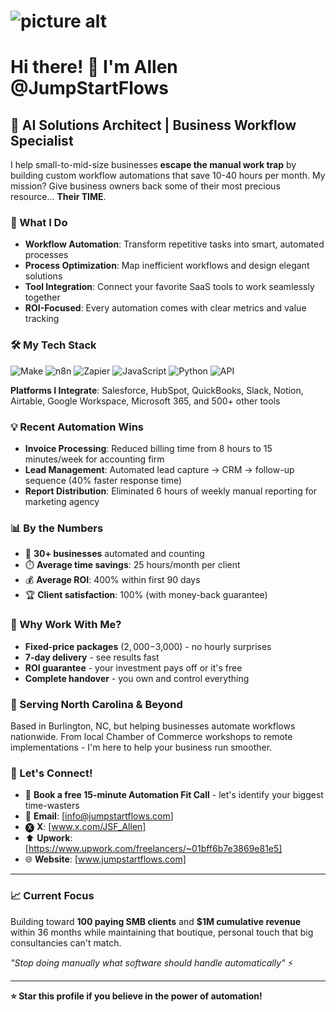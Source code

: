 ![picture alt](www.GitHub.com/JumpStartFlows/JumpStartFlows//image/JSF_Header.png "Title is optional")
===
# Hi there! 👋 I'm Allen @JumpStartFlows

## 🚀 AI Solutions Architect | Business Workflow Specialist

I help small-to-mid-size businesses **escape the manual work trap** by building custom workflow automations that save 10-40 hours per month. My mission? Give business owners back some of their most precious resource... **Their TIME**.

### 🎯 What I Do
- **Workflow Automation**: Transform repetitive tasks into smart, automated processes
- **Process Optimization**: Map inefficient workflows and design elegant solutions  
- **Tool Integration**: Connect your favorite SaaS tools to work seamlessly together
- **ROI-Focused**: Every automation comes with clear metrics and value tracking

### 🛠️ My Tech Stack
![Make](https://img.shields.io/badge/Make-6366F1?style=flat-square&logo=integromat&logoColor=white)
![n8n](https://img.shields.io/badge/n8n-FF6D6D?style=flat-square&logo=n8n&logoColor=white)
![Zapier](https://img.shields.io/badge/Zapier-FF4A00?style=flat-square&logo=zapier&logoColor=white)
![JavaScript](https://img.shields.io/badge/JavaScript-F7DF1E?style=flat-square&logo=javascript&logoColor=black)
![Python](https://img.shields.io/badge/Python-3776AB?style=flat-square&logo=python&logoColor=white)
![API](https://img.shields.io/badge/REST_APIs-02569B?style=flat-square&logo=fastapi&logoColor=white)

**Platforms I Integrate**: Salesforce, HubSpot, QuickBooks, Slack, Notion, Airtable, Google Workspace, Microsoft 365, and 500+ other tools

### 💡 Recent Automation Wins
- **Invoice Processing**: Reduced billing time from 8 hours to 15 minutes/week for accounting firm
- **Lead Management**: Automated lead capture → CRM → follow-up sequence (40% faster response time)
- **Report Distribution**: Eliminated 6 hours of weekly manual reporting for marketing agency

### 📊 By the Numbers
- 🎯 **30+ businesses** automated and counting
- ⏱️ **Average time savings**: 25 hours/month per client
- 💰 **Average ROI**: 400% within first 90 days
- 🏆 **Client satisfaction**: 100% (with money-back guarantee)

### 🌟 Why Work With Me?
- **Fixed-price packages** ($2,000-$3,000) - no hourly surprises
- **7-day delivery** - see results fast
- **ROI guarantee** - your investment pays off or it's free
- **Complete handover** - you own and control everything

### 📍 Serving North Carolina & Beyond
Based in Burlington, NC, but helping businesses automate workflows nationwide. From local Chamber of Commerce workshops to remote implementations - I'm here to help your business run smoother.

### 🤝 Let's Connect!
- 📆 **Book a free 15-minute Automation Fit Call** - let's identify your biggest time-wasters
- 📧 **Email**: [info@jumpstartflows.com]
- 🅧 **X**: [www.x.com/JSF_Allen]
- ⬆️ **Upwork**:  [https://www.upwork.com/freelancers/~01bff6b7e3869e81e5]
- 🌐 **Website**: [www.jumpstartflows.com]

---

### 📈 Current Focus
Building toward **100 paying SMB clients** and **$1M cumulative revenue** within 36 months while maintaining that boutique, personal touch that big consultancies can't match.

*"Stop doing manually what software should handle automatically"* ⚡

---

**⭐ Star this profile if you believe in the power of automation!**

<!--
**Fun fact**: Every automation I build includes a dashboard so you can track exactly how much time and money you're saving!
-->
